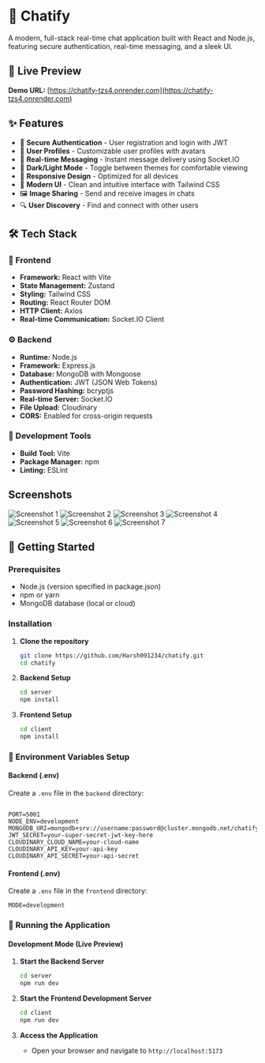#   🌟 Chatify

A modern, full-stack real-time chat application built with React and Node.js, featuring secure authentication, real-time messaging, and a sleek UI.


## 🚀 Live Preview

**Demo URL:** [https://chatify-tzs4.onrender.com](https://chatify-tzs4.onrender.com)


##  ✨ Features

- 🔐 **Secure Authentication** - User registration and login with JWT
- 👤 **User Profiles** - Customizable user profiles with avatars
- 💬 **Real-time Messaging** - Instant message delivery using Socket.IO
- 🌙 **Dark/Light Mode** - Toggle between themes for comfortable viewing
- 📱 **Responsive Design** - Optimized for all devices
- 🎨 **Modern UI** - Clean and intuitive interface with Tailwind CSS
- 🖼️ **Image Sharing** - Send and receive images in chats
- 🔍 **User Discovery** - Find and connect with other users

## 🛠️ Tech Stack


### 🎯 Frontend
- **Framework:** React with Vite
- **State Management:** Zustand
- **Styling:** Tailwind CSS
- **Routing:** React Router DOM
- **HTTP Client:** Axios
- **Real-time Communication:** Socket.IO Client

### ⚙️ Backend
- **Runtime:** Node.js
- **Framework:** Express.js
- **Database:** MongoDB with Mongoose
- **Authentication:** JWT (JSON Web Tokens)
- **Password Hashing:** bcryptjs
- **Real-time Server:** Socket.IO
- **File Upload:** Cloudinary
- **CORS:** Enabled for cross-origin requests

### 🧰 Development Tools
- **Build Tool:** Vite
- **Package Manager:** npm
- **Linting:** ESLint

## Screenshots
![Screenshot 1](/client/public/Screenshots/s1.png)
![Screenshot 2](/client/public/Screenshots/s2.png)
![Screenshot 3](/client/public/Screenshots/s3.png)
![Screenshot 4](/client/public/Screenshots/s4.png)
![Screenshot 5](/client/public/Screenshots/s5.png)
![Screenshot 6](/client/public/Screenshots/s6.png)
![Screenshot 7](/client/public/Screenshots/s7.png)


## 🚀 Getting Started

### Prerequisites
- Node.js (version specified in package.json)
- npm or yarn
- MongoDB database (local or cloud)

### Installation

1. **Clone the repository**
   ```bash
   git clone https://github.com/Harsh091234/chatify.git
   cd chatify
   ```

2. **Backend Setup**
   ```bash
   cd server
   npm install
   ```

3. **Frontend Setup**
   ```bash
   cd client
   npm install
   ```

### 🔧 Environment Variables Setup

#### Backend (.env)
Create a `.env` file in the `backend` directory:
```env

PORT=5001
NODE_ENV=development
MONGODB_URI=mongodb+srv://username:password@cluster.mongodb.net/chatify
JWT_SECRET=your-super-secret-jwt-key-here
CLOUDINARY_CLOUD_NAME=your-cloud-name
CLOUDINARY_API_KEY=your-api-key
CLOUDINARY_API_SECRET=your-api-secret
```

#### Frontend (.env)
Create a `.env` file in the `frontend` directory:
```env
MODE=development
```

### 🚀 Running the Application

#### Development Mode (Live Preview)

1. **Start the Backend Server**
   ```bash
   cd server
   npm run dev
   ```
   



2. **Start the Frontend Development Server**
   ```bash
   cd client
   npm run dev
   ```

3. **Access the Application**
   - Open your browser and navigate to `http://localhost:5173`
  

